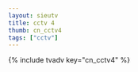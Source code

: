 ```yaml
---
layout: sieutv
title: cctv 4
thumb: cn_cctv4
tags: ["cctv"]
---
```

{% include tvadv key="cn_cctv4" %}